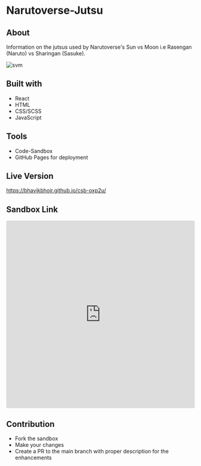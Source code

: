 # Narutoverse-Jutsu

## About 

Information on the jutsus used by Narutoverse's Sun vs Moon i.e Rasengan (Naruto) vs Sharingan (Sasuke).

![svm](https://user-images.githubusercontent.com/43330221/121462388-24767900-c976-11eb-99e8-302063e5a028.png)

## Built with

* React
* HTML
* CSS/SCSS
* JavaScript

## Tools

* Code-Sandbox
* GitHub Pages for deployment

## Live Version

https://bhavikbhoir.github.io/csb-oxp2u/

## Sandbox Link

<iframe src="https://codesandbox.io/embed/github/bhavikbhoir/Narutoverse-Jutsu/tree/main/?fontsize=14&hidenavigation=1&theme=dark"
     style="width:100%; height:500px; border:0; border-radius: 4px; overflow:hidden;"
     title="ninjutsu"
     allow="accelerometer; ambient-light-sensor; camera; encrypted-media; geolocation; gyroscope; hid; microphone; midi; payment; usb; vr; xr-spatial-tracking"
     sandbox="allow-forms allow-modals allow-popups allow-presentation allow-same-origin allow-scripts"
   ></iframe>
   
## Contribution

* Fork the sandbox
* Make your changes
* Create a PR to the main branch with proper description for the enhancements

